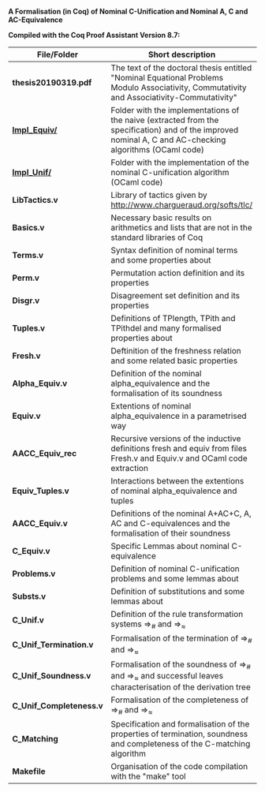 **A Formalisation (in Coq) of Nominal C-Unification and Nominal A, C and AC-Equivalence**

**Compiled with the Coq Proof Assistant Version 8.7:**

**File/Folder** | Short description
------------ | -------------
**thesis20190319.pdf** | The text of the doctoral thesis entitled "Nominal Equational Problems Modulo Associativity, Commutativity and Associativity-Commutativity"
**[Impl_Equiv/](https://github.com/wtonribeiro/nominal-ac/tree/master/Impl-Equiv)** | Folder with the implementations of the naive (extracted from the specification) and of the improved nominal A, C and AC-checking algorithms (OCaml code)
**[Impl_Unif/](https://github.com/wtonribeiro/nominal-ac/tree/master/Impl-Unif)** | Folder with the implementation of the nominal C-unification algorithm (OCaml code)
**LibTactics.v**    | Library of tactics given by http://www.chargueraud.org/softs/tlc/
**Basics.v**        | Necessary basic results on arithmetics and lists that are not in the standard libraries of Coq
**Terms.v**         | Syntax definition of nominal terms and some properties about
**Perm.v**          | Permutation action definition and its properties
**Disgr.v**         | Disagreement set definition and its properties
**Tuples.v**        | Definitions of TPlength, TPith and TPithdel and many formalised properties about
**Fresh.v**         | Deftinition of the freshness relation and some related basic properties
**Alpha_Equiv.v**   | Definition of the nominal alpha_equivalence and the formalisation of its soundness
**Equiv.v**         | Extentions of nominal alpha_equivalence in a parametrised way
**AACC_Equiv_rec**  | Recursive versions of the inductive definitions fresh and equiv from files Fresh.v and Equiv.v and OCaml code extraction
**Equiv_Tuples.v**  | Interactions between the extentions of nominal alpha_equivalence and tuples
**AACC_Equiv.v**    | Definitions of the nominal A+AC+C, A, AC and C-equivalences and the formalisation of their soundness
**C_Equiv.v**       | Specific Lemmas about nominal C-equivalence
**Problems.v**      | Definition of nominal C-unification problems and some lemmas about
**Substs.v**        | Definition of substitutions and some lemmas about
**C_Unif.v**        | Definition of the rule transformation systems $\Rightarrow_{\#}$ and $\Rightarrow_{\approx}$
**C_Unif_Termination.v**   | Formalisation of the termination of  $\Rightarrow_{\#}$ and $\Rightarrow_{\approx}$
**C_Unif_Soundness.v**     | Formalisation of the soundness of $\Rightarrow_{\#}$ and $\Rightarrow_{\approx}$ and successful leaves characterisation of the derivation tree
**C_Unif_Completeness.v**  | Formalisation of the completeness of  $\Rightarrow_{\#}$ and $\Rightarrow_{\approx}$
**C_Matching**      | Specification and formalisation of the properties of termination, soundness and completeness of the C-matching algorithm
**Makefile**        | Organisation of the code compilation with the "make" tool
















